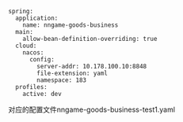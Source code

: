 ```
spring:
  application:
    name: nngame-goods-business
  main:
    allow-bean-definition-overriding: true
  cloud:
    nacos:
      config:
        server-addr: 10.178.100.10:8848
        file-extension: yaml
        namespace: 183
  profiles:
    active: dev
```

对应的配置文件nngame-goods-business-test1.yaml